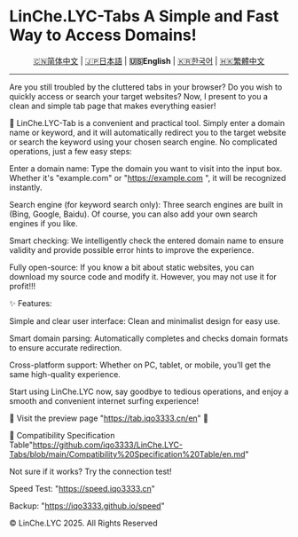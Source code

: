 # LinChe.LYC-Tabs A Simple and Fast Way to Access Domains!

<p align="center" class="language" title="Language selection 语言选择">
  <a href="README.md">🇨🇳简体中文</a> | 
<a href="README_ja_jp.md">🇯🇵日本語</a> | 
    <b>🇺🇸English</b> | 
<a href="README_ko_kr.md">🇰🇷한국어</a> |
  <a href="README_zh_hant.md">🇭🇰繁體中文</a> 
</p>
<hr>
Are you still troubled by the cluttered tabs in your browser? Do you wish to quickly access or search your target websites? Now, I present to you a clean and simple tab page that makes everything easier!

🔗 LinChe.LYC-Tab is a convenient and practical tool. Simply enter a domain name or keyword, and it will automatically redirect you to the target website or search the keyword using your chosen search engine. No complicated operations, just a few easy steps:

Enter a domain name: Type the domain you want to visit into the input box. Whether it's "example.com" or "https://example.com
", it will be recognized instantly.

Search engine (for keyword search only): Three search engines are built in (Bing, Google, Baidu). Of course, you can also add your own search engines if you like.

Smart checking: We intelligently check the entered domain name to ensure validity and provide possible error hints to improve the experience.

Fully open-source: If you know a bit about static websites, you can download my source code and modify it. However, you may not use it for profit!!!

✨ Features:

Simple and clear user interface: Clean and minimalist design for easy use.

Smart domain parsing: Automatically completes and checks domain formats to ensure accurate redirection.

Cross-platform support: Whether on PC, tablet, or mobile, you’ll get the same high-quality experience.

Start using LinChe.LYC now, say goodbye to tedious operations, and enjoy a smooth and convenient internet surfing experience!

📌 Visit the preview page "https://tab.iqo3333.cn/en" 🔗

🔗 Compatibility Specification Table"https://github.com/iqo3333/LinChe.LYC-Tabs/blob/main/Compatibility%20Specification%20Table/en.md" 

Not sure if it works? Try the connection test!

Speed Test: "https://speed.iqo3333.cn"

Backup: "https://iqo3333.github.io/speed"

© LinChe.LYC 2025. All Rights Reserved
